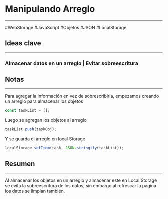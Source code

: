 # Manipulando Arreglo
---
#WebStorage #JavaScript #Objetos #JSON #LocalStorage
## Ideas clave
---
### Almacenar datos en un arreglo | Evitar sobreescritura
## Notas
---
Para agregar la información en vez de sobrescribirla, empezamos creando un arreglo para almacenar los objetos 
```JavaScript
const taskList = [];
```
Luego se agregan los objetos al arreglo
```JavaScript
taskList.push(taskObj);
```
Y se guarda el arreglo en local Storage
```JavaScript
localStorage.setItem(task, JSON.stringify(taskList));
```
## Resumen
---
Al almacenar los objetos en un arreglo y almacenar este en Local Storage se 
evita la sobreescritura de los datos, sin embargo al refrescar la pagina los 
datos se limpian también.